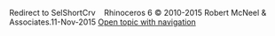 ---
---

Redirect to SelShortCrv&#160;
&#160;
Rhinoceros 6 © 2010-2015 Robert McNeel &amp; Associates.11-Nov-2015
 [Open topic with navigation](selshortcrv.html) 


